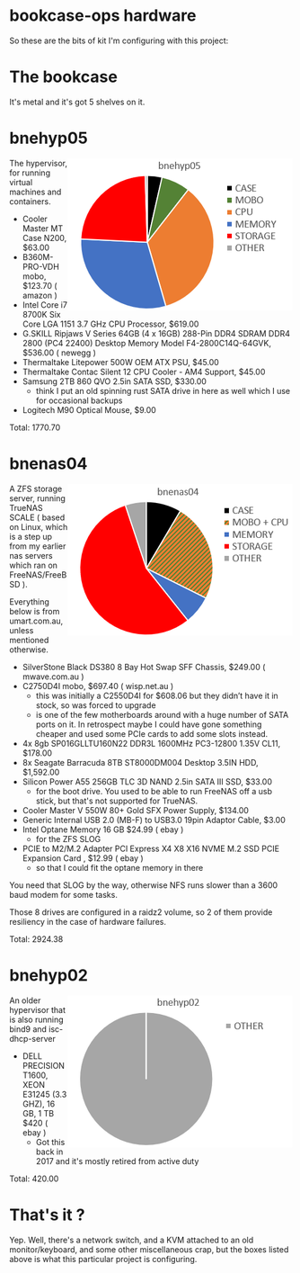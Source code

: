 # bookcase-ops hardware

So these are the bits of kit I'm configuring with this project:

# The bookcase

It's metal and it's got 5 shelves on it.

# bnehyp05
<img align="right" src="image/pie-bnehyp05.png">

The hypervisor, for running virtual machines and containers. 

* Cooler Master MT Case N200, $63.00
* B360M-PRO-VDH mobo, $123.70 ( amazon )
* Intel Core i7 8700K Six Core LGA 1151 3.7 GHz CPU Processor, $619.00
* G.SKILL Ripjaws V Series 64GB (4 x 16GB) 288-Pin DDR4 SDRAM DDR4 2800 (PC4 22400) Desktop Memory Model F4-2800C14Q-64GVK, $536.00 ( newegg )
* Thermaltake Litepower 500W OEM ATX PSU, $45.00
* Thermaltake Contac Silent 12 CPU Cooler - AM4 Support, $45.00
* Samsung 2TB 860 QVO 2.5in SATA SSD, $330.00
   * think I put an old spinning rust SATA drive in here as well which I use for occasional backups 
* Logitech M90 Optical Mouse, $9.00

Total: 1770.70 

# bnenas04
<img align="right" src="image/pie-bnenas04.png">

A ZFS storage server, running TrueNAS SCALE ( based on Linux, which is a step up from my earlier nas servers which ran on FreeNAS/FreeBSD ). 

Everything below is from umart.com.au, unless mentioned otherwise.

* SilverStone Black DS380 8 Bay Hot Swap SFF Chassis, $249.00 ( mwave.com.au )
* C2750D4I mobo, $697.40 ( wisp.net.au )
   * this was initially a C2550D4I for $608.06 but they didn’t have it in stock, so was forced to upgrade
   * is one of the few motherboards around with a huge number of SATA ports on it. 
     In retrospect maybe I could have gone something cheaper and used some PCIe cards to add some slots instead.
* 4x 8gb SP016GLLTU160N22 DDR3L 1600MHz PC3-12800 1.35V CL11, $178.00
* 8x Seagate Barracuda 8TB ST8000DM004 Desktop 3.5IN HDD, $1,592.00
* Silicon Power A55 256GB TLC 3D NAND 2.5in SATA III SSD, $33.00
   * for the boot drive. You used to be able to run FreeNAS off a usb stick, but that's not supported for TrueNAS.
* Cooler Master V 550W 80+ Gold SFX Power Supply, $134.00
* Generic Internal USB 2.0 (MB-F) to USB3.0 19pin Adaptor Cable, $3.00
* Intel Optane Memory 16 GB $24.99 ( ebay )
   * for the ZFS SLOG
* PCIE to M2/M.2 Adapter PCI Express X4 X8 X16 NVME M.2 SSD PCIE Expansion Card , $12.99 ( ebay )
   * so that I could fit the optane memory in there

You need that SLOG by the way, otherwise NFS runs slower than a 3600 baud modem for some tasks.

Those 8 drives are configured in a raidz2 volume, so 2 of them provide resiliency in the case of hardware failures.

Total: 2924.38

# bnehyp02
<img align="right" src="image/pie-bnehyp02.png">


An older hypervisor that is also running bind9 and isc-dhcp-server

* DELL PRECISION T1600, XEON E31245 (3.3 GHZ), 16 GB, 1 TB $420 ( ebay )
   * Got this back in 2017 and it's mostly retired from active duty   

Total: 420.00

# That's it ?

Yep. Well, there's a network switch, and a KVM attached to an old monitor/keyboard, and some other miscellaneous crap, but the boxes listed above is what this particular project is configuring. 

